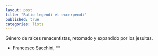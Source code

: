 ```yaml
---
layout: post
title: "Ratio legendi et excerpendi"
published: true
categories: lists
---
```


Género de raices renacentistas, retomado y expandido por los jesuitas.

-  Francesco Sacchini, **
